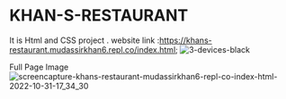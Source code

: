 # KHAN-S-RESTAURANT
It is Html and CSS project .
website link :https://khans-restaurant.mudassirkhan6.repl.co/index.html;
![3-devices-black](https://user-images.githubusercontent.com/106579572/199002150-0621bd26-6d2a-447d-b969-b14d608642dc.png)


Full Page Image
![screencapture-khans-restaurant-mudassirkhan6-repl-co-index-html-2022-10-31-17_34_30](https://user-images.githubusercontent.com/106579572/199004020-4a4c7847-c6f6-4d5b-8a34-56919f6c0a2c.png)
